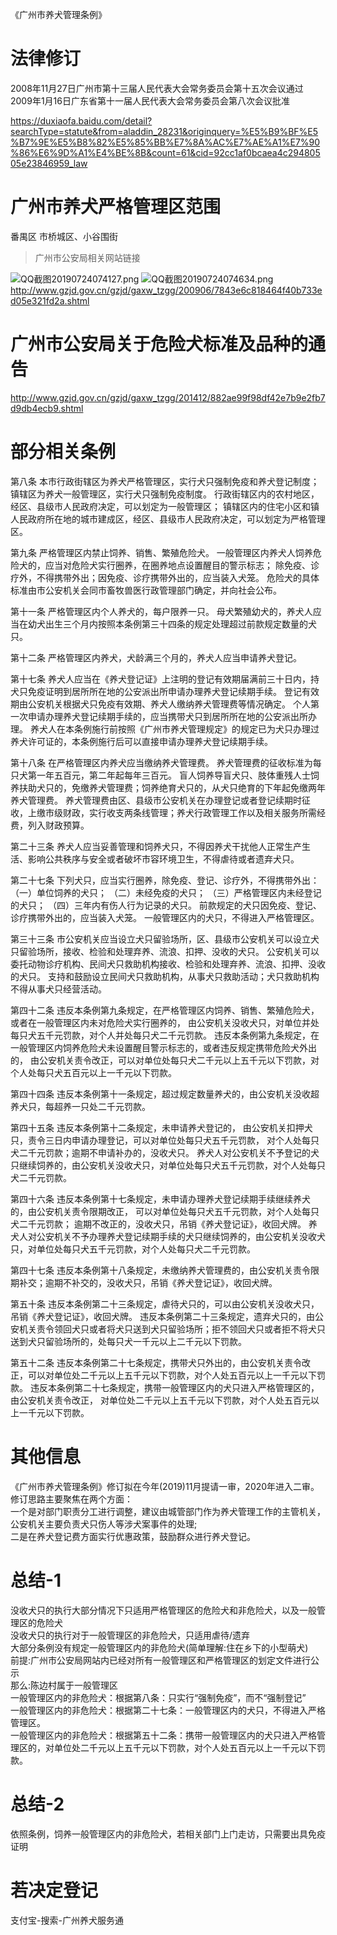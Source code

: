 《广州市养犬管理条例》
# 法律修订
2008年11月27日广州市第十三届人民代表大会常务委员会第十五次会议通过
2009年1月16日广东省第十一届人民代表大会常务委员会第八次会议批准

https://duxiaofa.baidu.com/detail?searchType=statute&from=aladdin_28231&originquery=%E5%B9%BF%E5%B7%9E%E5%B8%82%E5%85%BB%E7%8A%AC%E7%AE%A1%E7%90%86%E6%9D%A1%E4%BE%8B&count=61&cid=92cc1af0bcaea4c29480505e23846959_law

# 广州市养犬严格管理区范围
番禺区
市桥城区、小谷围街

> 广州市公安局相关网站链接

![QQ截图20190724074127.png](https://i.loli.net/2019/07/24/5d379b588de6b68258.png)
![QQ截图20190724074634.png](https://i.loli.net/2019/07/24/5d379c6913a3722176.png)
http://www.gzjd.gov.cn/gzjd/gaxw_tzgg/200906/7843e6c818464f40b733ed05e321fd2a.shtml


# 广州市公安局关于危险犬标准及品种的通告

http://www.gzjd.gov.cn/gzjd/gaxw_tzgg/201412/882ae99f98df42e7b9e2fb7d9db4ecb9.shtml

# 部分相关条例

第八条
本市行政街辖区为养犬严格管理区，实行犬只强制免疫和养犬登记制度；
镇辖区为养犬一般管理区，实行犬只强制免疫制度。 
行政街辖区内的农村地区，经区、县级市人民政府决定，可以划定为一般管理区；
镇辖区内的住宅小区和镇人民政府所在地的城市建成区，经区、县级市人民政府决定，可以划定为严格管理区。

第九条
严格管理区内禁止饲养、销售、繁殖危险犬。 
一般管理区内养犬人饲养危险犬的，应当对危险犬实行圈养，在圈养地点设置醒目的警示标志；
除免疫、诊疗外，不得携带外出；因免疫、诊疗携带外出的，应当装入犬笼。 
危险犬的具体标准由市公安机关会同市畜牧兽医行政管理部门确定，并向社会公布。

第十一条
严格管理区内个人养犬的，每户限养一只。 母犬繁殖幼犬的，养犬人应当在幼犬出生三个月内按照本条例第三十四条的规定处理超过前款规定数量的犬只。

第十二条
严格管理区内养犬，犬龄满三个月的，养犬人应当申请养犬登记。

第十七条
养犬人应当在《养犬登记证》上注明的登记有效期届满前三十日内，持犬只免疫证明到居所所在地的公安派出所申请办理养犬登记续期手续。 
登记有效期由公安机关根据犬只免疫有效期、养犬人缴纳养犬管理费等情况确定。 
个人第一次申请办理养犬登记续期手续的，应当携带犬只到居所所在地的公安派出所办理。 
养犬人在本条例施行前按照《广州市养犬管理规定》的规定已为犬只办理过养犬许可证的，本条例施行后可以直接申请办理养犬登记续期手续。

第十八条
在严格管理区内养犬应当缴纳养犬管理费。 
养犬管理费的征收标准为每只犬第一年五百元，第二年起每年三百元。 
盲人饲养导盲犬只、肢体重残人士饲养扶助犬只的，免缴养犬管理费；饲养绝育犬只的，从犬只绝育的下年起免缴两年养犬管理费。 
养犬管理费由区、县级市公安机关在办理登记或者登记续期时征收，上缴市级财政，实行收支两条线管理；养犬行政管理工作以及相关服务所需经费，列入财政预算。

第二十三条
养犬人应当妥善管理和饲养犬只，不得因养犬干扰他人正常生产生活、影响公共秩序与安全或者破坏市容环境卫生，不得虐待或者遗弃犬只。

第二十七条
下列犬只，应当实行圈养，除免疫、登记、诊疗外，不得携带外出： 
（一）单位饲养的犬只； （二）未经免疫的犬只； （三）严格管理区内未经登记的犬只； 
（四）三年内有伤人行为记录的犬只。 前款规定的犬只因免疫、登记、诊疗携带外出的，应当装入犬笼。 
一般管理区内的犬只，不得进入严格管理区。

第三十三条
市公安机关应当设立犬只留验场所，区、县级市公安机关可以设立犬只留验场所，接收、检验和处理弃养、流浪、扣押、没收的犬只。 
公安机关可以委托动物诊疗机构、民间犬只救助机构接收、检验和处理弃养、流浪、扣押、没收的犬只。 
支持和鼓励设立民间犬只救助机构，从事犬只救助活动；犬只救助机构不得从事犬只经营活动。

第四十二条
违反本条例第九条规定，在严格管理区内饲养、销售、繁殖危险犬，或者在一般管理区内未对危险犬实行圈养的，
由公安机关没收犬只，对单位并处每只犬五千元罚款，对个人并处每只犬二千元罚款。 
违反本条例第九条规定，在一般管理区内饲养危险犬未设置醒目警示标志的，或者违反规定携带危险犬外出的，
由公安机关责令改正，可以对单位处每只犬二千元以上五千元以下罚款，对个人处每只犬五百元以上一千元以下罚款。

第四十四条
违反本条例第十一条规定，超过规定数量养犬的，由公安机关没收超养犬只，每超养一只处二千元罚款。

第四十五条
违反本条例第十二条规定，未申请养犬登记的，
由公安机关扣押犬只，责令三日内申请办理登记，可以对单位处每只犬五千元罚款，
对个人处每只犬二千元罚款；逾期不申请补办的，没收犬只。 
养犬人对公安机关不予登记的犬只继续饲养的，由公安机关没收犬只，对单位处每只犬五千元罚款，对个人处每只犬二千元罚款。

第四十六条
违反本条例第十七条规定，未申请办理养犬登记续期手续继续养犬的，由公安机关责令限期改正，
可以对单位处每只犬五千元罚款，对个人处每只犬二千元罚款；
逾期不改正的，没收犬只，吊销《养犬登记证》，收回犬牌。 
养犬人对公安机关不予办理养犬登记续期手续的犬只继续饲养的，由公安机关没收犬只，对单位处每只犬五千元罚款，对个人处每只犬二千元罚款。

第四十七条
违反本条例第十八条规定，未缴纳养犬管理费的，由公安机关责令限期补交；逾期不补交的，没收犬只，吊销《养犬登记证》，收回犬牌。

第五十条
违反本条例第二十三条规定，虐待犬只的，可以由公安机关没收犬只，吊销《养犬登记证》，收回犬牌。 违反本条例第二十三条规定，遗弃犬只的，由公安机关责令领回犬只或者将犬只送到犬只留验场所；拒不领回犬只或者拒不将犬只送到犬只留验场所的，处每只犬一千元以上二千元以下罚款。

第五十二条
违反本条例第二十七条规定，携带犬只外出的，由公安机关责令改正，可以对单位处二千元以上五千元以下罚款，对个人处五百元以上一千元以下罚款。 
违反本条例第二十七条规定，携带一般管理区内的犬只进入严格管理区的，由公安机关责令改正，
对单位处二千元以上五千元以下罚款，对个人处五百元以上一千元以下罚款。

# 其他信息
《广州市养犬管理条例》修订拟在今年(2019)11月提请一审，2020年进入二审。  
修订思路主要聚焦在两个方面：  
一个是对部门职责分工进行调整，建议由城管部门作为养犬管理工作的主管机关，公安机关主要负责犬只伤人等涉犬案事件的处理;  
二是在养犬登记费方面实行优惠政策，鼓励群众进行养犬登记。  

# 总结-1
没收犬只的执行大部分情况下只适用严格管理区的危险犬和非危险犬，以及一般管理区的危险犬  
没收犬只的执行对于一般管理区的非危险犬，只适用虐待/遗弃  
大部分条例没有规定一般管理区内的非危险犬(简单理解:住在乡下的小型萌犬)  
前提:广州市公安局网站内已经对所有一般管理区和严格管理区的划定文件进行公示  
那么:陈边村属于一般管理区  
一般管理区内的非危险犬：根据第八条：只实行“强制免疫”，而不“强制登记”  
一般管理区内的非危险犬：根据第二十七条：一般管理区内的犬只，不得进入严格管理区。  
一般管理区内的非危险犬：根据第五十二条：携带一般管理区内的犬只进入严格管理区的，对单位处二千元以上五千元以下罚款，对个人处五百元以上一千元以下罚款。  
# 总结-2
依照条例，饲养一般管理区内的非危险犬，若相关部门上门走访，只需要出具免疫证明

# 若决定登记
支付宝-搜索-广州养犬服务通